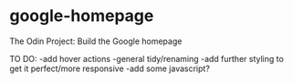 # google-homepage

The Odin Project: Build the Google homepage

TO DO:
-add hover actions
-general tidy/renaming
-add further styling to get it perfect/more responsive
-add some javascript?
